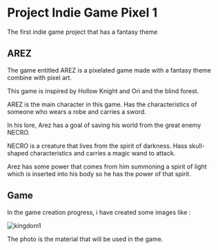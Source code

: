 # Project Indie Game Pixel 1

The first indie game project that has a fantasy theme 

## AREZ
																															 
The game entitled AREZ is a pixelated game made with a fantasy theme combine with pixel art.

This game is inspired by Hollow Knight and Ori and the blind forest.

AREZ is the main character in this game. Has the characteristics of someone who wears a robe and carries a sword.

In his lore, Arez has a goal of saving his world from the great enemy NECRO.

NECRO is a creature that lives from the spirit of darkness. Hass skull-shaped characteristics and carries a magic wand to attack.

Arez has some power that comes from him summoning a spirit of light which is inserted into his body so he has the power of that spirit.



## Game

In the game creation progress, i have created some images like :

![kingdom1](https://user-images.githubusercontent.com/123288172/213904102-72748f6f-6ebd-4577-8c3a-63bb21441987.png)

The photo is the material that will be used in the game.

